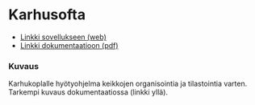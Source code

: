 # Karhusofta

* [Linkki sovellukseen (web)](http://tnokka.users.cs.helsinki.fi/karhusofta/)
* [Linkki dokumentaatioon (pdf)](https://github.com/ued1/Karhusofta/blob/master/doc/dokumentaatio.pdf)

### Kuvaus

Karhukoplalle hyötyohjelma keikkojen organisointia ja tilastointia varten. Tarkempi kuvaus dokumentaatiossa (linkki yllä).
